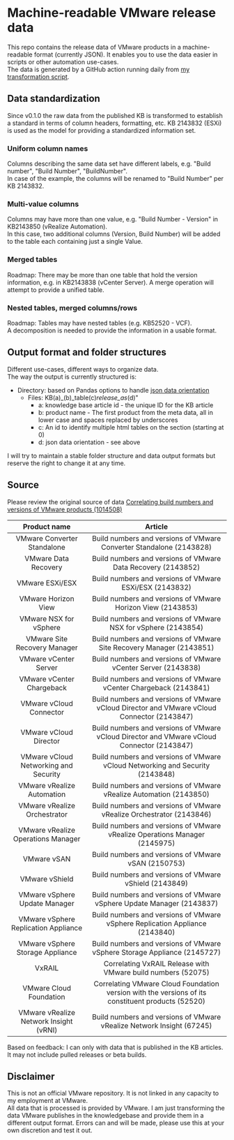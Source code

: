 # Machine-readable VMware release data

This repo contains the release data of VMware products in a machine-readable format (currently JSON). It enables you to use the data easier in scripts or other automation use-cases.  
The data is generated by a GitHub action running daily from [my transformation script](https://github.com/dominikzorgnotti/transform-vmware-product-builds-to-json).  

## Data standardization
Since v0.1.0 the raw data from the published KB is transformed to establish a standard in terms of column headers, formatting, etc.
KB 2143832 (ESXi) is used as the model for providing a standardized information set.

### Uniform column names
Columns describing the same data set have different labels, e.g. "Build number", "Build Number", "BuildNumber".  
In case of the example, the columns will be renamed to "Build Number" per KB 2143832.

### Multi-value columns
Columns may have more than one value, e.g. "Build Number - Version" in KB2143850 (vRealize Automation).  
In this case, two additional columns (Version, Build Number) will be added to the table each containing just a single Value.

### Merged tables
Roadmap: There may be more than one table that hold the version information, e.g. in KB2143838 (vCenter Server).
A merge operation will attempt to provide a unified table.

### Nested tables, merged columns/rows
Roadmap: Tables may have nested tables (e.g. KB52520 - VCF).  
A decomposition is needed to provide the information in a usable format.
## Output format and folder structures
Different use-cases, different ways to organize data.  
The way the output is currently structured is:   
- Directory: based on Pandas options to handle [json data orientation](https://pandas.pydata.org/pandas-docs/stable/reference/api/pandas.DataFrame.to_json.html)
    - Files: KB(a)_(b)_table(c)_release_as_(d)"
       - a: knowledge base article id - the unique ID for the KB article
       - b: product name - The first product from the meta data, all in lower case and spaces replaced by underscores
       - c: An id to identify multiple html tables on the section (starting at 0)
       - d: json data orientation - see above

I will try to maintain a stable folder structure and data output formats but reserve the right to change it at any time.

## Source
Please review the original source of data [Correlating build numbers and versions of VMware products (1014508)](https://kb.vmware.com/s/article/1014508?lang=en_US)

| Product name	| Article |
:-----:|:-----:
VMware Converter Standalone	| Build numbers and versions of VMware Converter Standalone (2143828) |
VMware Data Recovery | Build numbers and versions of VMware Data Recovery (2143852) |
VMware ESXi/ESX | Build numbers and versions of VMware ESXi/ESX (2143832) |
VMware Horizon View | Build numbers and versions of VMware Horizon View (2143853) |
VMware NSX for vSphere | Build numbers and versions of VMware NSX for vSphere (2143854) |
VMware Site Recovery Manager | Build numbers and versions of VMware Site Recovery Manager (2143851) |
VMware vCenter Server | Build numbers and versions of VMware vCenter Server (2143838) |
VMware vCenter Chargeback | Build numbers and versions of VMware vCenter Chargeback (2143841) |
VMware vCloud Connector | Build numbers and versions of VMware vCloud Director and VMware vCloud Connector (2143847) |
VMware vCloud Director | Build numbers and versions of VMware vCloud Director and VMware vCloud Connector (2143847) |
VMware vCloud Networking and Security | Build numbers and versions of VMware vCloud Networking and Security (2143848) |
VMware vRealize Automation | Build numbers and versions of VMware vRealize Automation (2143850) |
VMware vRealize Orchestrator | Build numbers and versions of VMware vRealize Orchestrator (2143846) |
VMware vRealize Operations Manager | Build numbers and versions of VMware vRealize Operations Manager (2145975) |
VMware vSAN	| Build numbers and versions of VMware vSAN (2150753) |
VMware vShield | Build numbers and versions of VMware vShield (2143849) |
VMware vSphere Update Manager	| Build numbers and versions of VMware vSphere Update Manager (2143837) |
VMware vSphere Replication Appliance | Build numbers and versions of VMware vSphere Replication Appliance (2143840) |
VMware vSphere Storage Appliance | Build numbers and versions of VMware vSphere Storage Appliance (2145727) |
VxRAIL | Correlating VxRAIL Release with VMware build numbers (52075) |
VMware Cloud Foundation | Correlating VMware Cloud Foundation version with the versions of its constituent products (52520) |
VMware vRealize Network Insight (vRNI) | Build numbers and versions of VMware vRealize Network Insight (67245) |

Based on feedback: I can only with data that is published in the KB articles. It may not include pulled releases or beta builds.

## Disclaimer

This is not an official VMware repository. It is not linked in any capacity to my employment at VMware.    
All data that is processed is provided by VMware. I am just transforming the data VMware publishes in the knowledgebase and provide them in a different output format.
Errors can and will be made, please use this at your own discretion and test it out.
